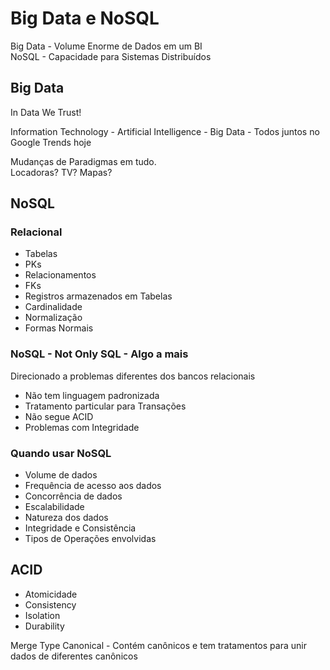 # Big Data e NoSQL
Big Data - Volume Enorme de Dados em um BI  
NoSQL - Capacidade para Sistemas Distribuídos  

## Big Data
In Data We Trust!  
  
Information Technology - Artificial Intelligence - Big Data - Todos juntos no Google Trends hoje  
  
Mudanças de Paradigmas em tudo.  
Locadoras? TV? Mapas?  

## NoSQL

### Relacional
* Tabelas
* PKs
* Relacionamentos
* FKs
* Registros armazenados em Tabelas
* Cardinalidade
* Normalização
* Formas Normais

### NoSQL - Not Only SQL - Algo a mais
Direcionado a problemas diferentes dos bancos relacionais

* Não tem linguagem padronizada
* Tratamento particular para Transações
* Não segue ACID
* Problemas com Integridade

### Quando usar NoSQL
* Volume de dados
* Frequência de acesso aos dados
* Concorrência de dados
* Escalabilidade
* Natureza dos dados
* Integridade e Consistência
* Tipos de Operações envolvidas

## ACID
* Atomicidade
* Consistency
* Isolation
* Durability

Merge Type Canonical - Contém canônicos e tem tratamentos para unir dados de diferentes canônicos
